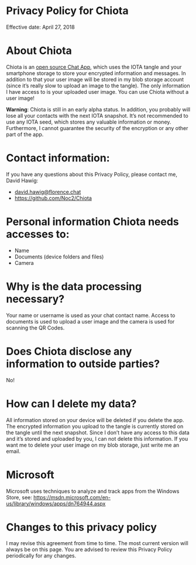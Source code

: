 # Privacy Policy for Chiota
Effective date: April 27, 2018

# About Chiota
Chiota is an [open source Chat App](https://github.com/Noc2/Chiota), which uses the IOTA tangle and your smartphone storage to store your encrypted information and messages. In addition to that your user image will be stored in my blob storage account (since it’s really slow to upload an image to the tangle). 
The only information I have access to is your uploaded user image. You can use Chiota without a user image!

**Warning**: Chiota is still in an early alpha status. In addition, you probably will lose all your contacts with the next IOTA snapshot. It’s not recommended to use any IOTA seed, which stores any valuable information or money. Furthermore, I cannot guarantee the security of the encryption or any other part of the app.

# Contact information:
If you have any questions about this Privacy Policy, please contact me, David Hawig:
-	david.hawig@florence.chat
-	https://github.com/Noc2/Chiota

# Personal information Chiota needs accesses to: 
- Name 
- Documents (device folders and files) 
- Camera 

# Why is the data processing necessary?
Your name or username is used as your chat contact name. Access to documents is used to upload a user image and the camera is used for scanning the QR Codes. 

# Does Chiota disclose any information to outside parties? 
No!

# How can I delete my data?
All information stored on your device will be deleted if you delete the app. 
The encrypted information you upload to the tangle is currently stored on the tangle until the next snapshot. Since I don’t have any access to this data and it’s stored and uploaded by you, I can not delete this information. 
If you want me to delete your user image on my blob storage, just write me an email. 

# Microsoft
Microsoft uses techniques to analyze and track apps from the Windows Store, see: 
https://msdn.microsoft.com/en-us/library/windows/apps/dn764944.aspx

# Changes to this privacy policy
I may revise this agreement from time to time. The most current version will always be on this page. You are advised to review this Privacy Policy periodically for any changes.
